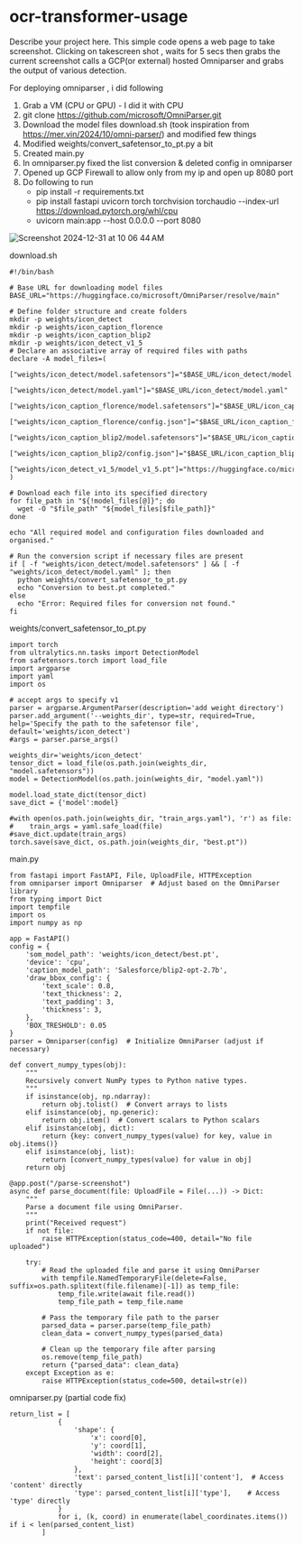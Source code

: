 # ocr-transformer-usage

Describe your project here.
This simple code opens a web page to take screenshot. Clicking on takescreen shot , waits for 5 secs then grabs the current screenshot calls a GCP(or external) hosted Omniparser and grabs the output of various detection.

For deploying omniparser , i did following
1. Grab a VM (CPU or GPU) - I did it with CPU
2. git clone https://github.com/microsoft/OmniParser.git
3. Download the model files download.sh (took inspiration from https://mer.vin/2024/10/omni-parser/) and modified few things
4. Modified weights/convert_safetensor_to_pt.py a bit
5. Created main.py
6. In omniparser.py fixed the list conversion & deleted config in omniparser
7. Opened up GCP Firewall to allow only from my ip and open up 8080 port
8. Do following to run
   - pip install -r requirements.txt
   - pip install fastapi uvicorn torch torchvision torchaudio --index-url https://download.pytorch.org/whl/cpu
   - uvicorn main:app --host 0.0.0.0 --port 8080
   
![Screenshot 2024-12-31 at 10 06 44 AM](https://github.com/user-attachments/assets/3c8ea2c7-7887-4f13-a5e6-0e1979c4f09c)

download.sh
```
#!/bin/bash

# Base URL for downloading model files
BASE_URL="https://huggingface.co/microsoft/OmniParser/resolve/main"

# Define folder structure and create folders
mkdir -p weights/icon_detect
mkdir -p weights/icon_caption_florence
mkdir -p weights/icon_caption_blip2
mkdir -p weights/icon_detect_v1_5
# Declare an associative array of required files with paths
declare -A model_files=(
  ["weights/icon_detect/model.safetensors"]="$BASE_URL/icon_detect/model.safetensors"
  ["weights/icon_detect/model.yaml"]="$BASE_URL/icon_detect/model.yaml"
  ["weights/icon_caption_florence/model.safetensors"]="$BASE_URL/icon_caption_florence/model.safetensors"
  ["weights/icon_caption_florence/config.json"]="$BASE_URL/icon_caption_florence/config.json"
  ["weights/icon_caption_blip2/model.safetensors"]="$BASE_URL/icon_caption_blip2/model.safetensors"
  ["weights/icon_caption_blip2/config.json"]="$BASE_URL/icon_caption_blip2/config.json"
  ["weights/icon_detect_v1_5/model_v1_5.pt"]="https://huggingface.co/microsoft/OmniParser/tree/main/icon_detect_v1_5/model_v1_5.pt"
)

# Download each file into its specified directory
for file_path in "${!model_files[@]}"; do
  wget -O "$file_path" "${model_files[$file_path]}"
done

echo "All required model and configuration files downloaded and organised."

# Run the conversion script if necessary files are present
if [ -f "weights/icon_detect/model.safetensors" ] && [ -f "weights/icon_detect/model.yaml" ]; then
  python weights/convert_safetensor_to_pt.py
  echo "Conversion to best.pt completed."
else
  echo "Error: Required files for conversion not found."
fi
```

weights/convert_safetensor_to_pt.py
```
import torch
from ultralytics.nn.tasks import DetectionModel
from safetensors.torch import load_file
import argparse
import yaml
import os

# accept args to specify v1
parser = argparse.ArgumentParser(description='add weight directory')
parser.add_argument('--weights_dir', type=str, required=True, help='Specify the path to the safetensor file', default='weights/icon_detect')
#args = parser.parse_args()

weights_dir='weights/icon_detect'
tensor_dict = load_file(os.path.join(weights_dir, "model.safetensors"))
model = DetectionModel(os.path.join(weights_dir, "model.yaml"))

model.load_state_dict(tensor_dict)
save_dict = {'model':model}

#with open(os.path.join(weights_dir, "train_args.yaml"), 'r') as file:
#    train_args = yaml.safe_load(file)
#save_dict.update(train_args)
torch.save(save_dict, os.path.join(weights_dir, "best.pt"))
```
main.py
```
from fastapi import FastAPI, File, UploadFile, HTTPException
from omniparser import Omniparser  # Adjust based on the OmniParser library
from typing import Dict
import tempfile
import os
import numpy as np

app = FastAPI()
config = {
    'som_model_path': 'weights/icon_detect/best.pt',
    'device': 'cpu',
    'caption_model_path': 'Salesforce/blip2-opt-2.7b',
    'draw_bbox_config': {
        'text_scale': 0.8,
        'text_thickness': 2,
        'text_padding': 3,
        'thickness': 3,
    },
    'BOX_TRESHOLD': 0.05
}
parser = Omniparser(config)  # Initialize OmniParser (adjust if necessary)

def convert_numpy_types(obj):
    """
    Recursively convert NumPy types to Python native types.
    """
    if isinstance(obj, np.ndarray):
        return obj.tolist()  # Convert arrays to lists
    elif isinstance(obj, np.generic):
        return obj.item()  # Convert scalars to Python scalars
    elif isinstance(obj, dict):
        return {key: convert_numpy_types(value) for key, value in obj.items()}
    elif isinstance(obj, list):
        return [convert_numpy_types(value) for value in obj]
    return obj

@app.post("/parse-screenshot")
async def parse_document(file: UploadFile = File(...)) -> Dict:
    """
    Parse a document file using OmniParser.
    """
    print("Received request")
    if not file:
        raise HTTPException(status_code=400, detail="No file uploaded")
    
    try:
        # Read the uploaded file and parse it using OmniParser
        with tempfile.NamedTemporaryFile(delete=False, suffix=os.path.splitext(file.filename)[-1]) as temp_file:
            temp_file.write(await file.read())
            temp_file_path = temp_file.name
        
        # Pass the temporary file path to the parser
        parsed_data = parser.parse(temp_file_path)
        clean_data = convert_numpy_types(parsed_data)

        # Clean up the temporary file after parsing
        os.remove(temp_file_path)
        return {"parsed_data": clean_data}
    except Exception as e:
        raise HTTPException(status_code=500, detail=str(e))
```
omniparser.py (partial code fix)
```
return_list = [
            {
                'shape': {
                    'x': coord[0], 
                    'y': coord[1], 
                    'width': coord[2], 
                    'height': coord[3]
                },
                'text': parsed_content_list[i]['content'],  # Access 'content' directly
                'type': parsed_content_list[i]['type'],    # Access 'type' directly
            }
            for i, (k, coord) in enumerate(label_coordinates.items()) if i < len(parsed_content_list)
        ]
```
